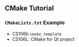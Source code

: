 ## CMake Tutorial



### `CMakeLists.txt` Example

- CS106b `cmake_template`
- CS106L: CMake for Qt project 
